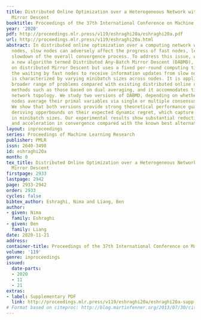 ```yaml
---
title: Distributed Online Optimization over a Heterogeneous Network with Any-Batch
  Mirror Descent
booktitle: Proceedings of the 37th International Conference on Machine Learning
year: '2020'
pdf: http://proceedings.mlr.press/v119/eshraghi20a/eshraghi20a.pdf
url: http://proceedings.mlr.press/v119/eshraghi20a.html
abstract: In distributed online optimization over a computing network with heterogeneous
  nodes, slow nodes can adversely affect the progress of fast nodes, leading to drastic
  slowdown of the overall convergence process. To address this issue, we consider
  a new algorithm termed Distributed Any-Batch Mirror Descent (DABMD), which is based
  on distributed Mirror Descent but uses a fixed per-round computing time to limit
  the waiting by fast nodes to receive information updates from slow nodes. DABMD
  is characterized by varying minibatch sizes across nodes. It is applicable to a
  broader range of problems compared with existing distributed online optimization
  methods such as those based on dual averaging, and it accommodates time-varying
  network topology. We study two versions of DABMD, depending on whether the computing
  nodes average their primal variables via single or multiple consensus iterations.
  We show that both versions provide strong theoretical performance guarantee, by
  deriving upperbounds on their expected dynamic regret, which capture the variability
  in minibatch sizes. Our experimental results show substantial reduction in cost
  and acceleration in convergence compared with the known best alternative.
layout: inproceedings
series: Proceedings of Machine Learning Research
publisher: PMLR
issn: 2640-3498
id: eshraghi20a
month: 0
tex_title: Distributed Online Optimization over a Heterogeneous Network with Any-Batch
  Mirror Descent
firstpage: 2933
lastpage: 2942
page: 2933-2942
order: 2933
cycles: false
bibtex_author: Eshraghi, Nima and Liang, Ben
author:
- given: Nima
  family: Eshraghi
- given: Ben
  family: Liang
date: 2020-11-21
address: 
container-title: Proceedings of the 37th International Conference on Machine Learning
volume: '119'
genre: inproceedings
issued:
  date-parts:
  - 2020
  - 11
  - 21
extras:
- label: Supplementary PDF
  link: http://proceedings.mlr.press/v119/eshraghi20a/eshraghi20a-supp.pdf
# Format based on citeproc: http://blog.martinfenner.org/2013/07/30/citeproc-yaml-for-bibliographies/
---
```

